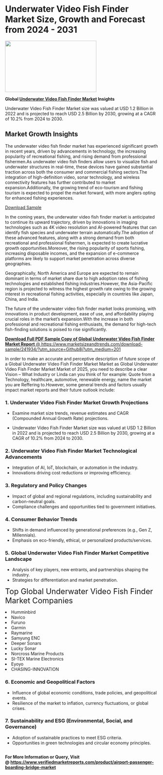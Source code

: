 <H1>Underwater Video Fish Finder Market Size, Growth and Forecast from 2024 - 2031</H1><img class="aligncenter size-medium wp-image-584254" src="https://thirdeyenews.in/wp-content/uploads/2024/09/Global-Market-Research-300x168.jpeg" alt="" width="300" height="168" /><p><strong>Global&nbsp;<a href="https://www.marketsizeandtrends.com/download-sample/241934/?utm_source=Github8j?utm_medium=201">Underwater Video Fish Finder Market</a> Insights</strong></p><p>Underwater Video Fish Finder Market size was valued at USD 1.2 Billion in 2022 and is projected to reach USD 2.5 Billion by 2030, growing at a CAGR of 10.2% from 2024 to 2030.</p><p><h2>Market Growth Insights</h2> <p>The underwater video fish finder market has experienced significant growth in recent years, driven by advancements in technology, the increasing popularity of recreational fishing, and rising demand from professional fishermen.As underwater video fish finders allow users to visualize fish and underwater structures in real-time, these devices have gained substantial traction across both the consumer and commercial fishing sectors.The integration of high-definition video, sonar technology, and wireless connectivity features has further contributed to market expansion.Additionally, the growing trend of eco-tourism and fishing tourism is expected to propel the market forward, with more anglers opting for enhanced fishing experiences.</p> <p><a href="#">Download Sample</a></p> <p>In the coming years, the underwater video fish finder market is anticipated to continue its upward trajectory, driven by innovations in imaging technologies such as 4K video resolution and AI-powered features that can identify fish species and underwater terrain automatically.The adoption of these advanced features, along with a strong demand from both recreational and professional fishermen, is expected to create lucrative growth opportunities.Moreover, the rising popularity of sports fishing, increasing disposable incomes, and the expansion of e-commerce platforms are likely to support market penetration across diverse geographies.</p> <p>Geographically, North America and Europe are expected to remain dominant in terms of market share due to high adoption rates of fishing technologies and established fishing industries.However, the Asia-Pacific region is projected to witness the highest growth rate owing to the growing interest in recreational fishing activities, especially in countries like Japan, China, and India.</p> <p>The future of the underwater video fish finder market looks promising, with innovations in product development, ease of use, and affordability playing crucial roles in the market’s expansion.With the increase in both professional and recreational fishing enthusiasts, the demand for high-tech fish-finding solutions is poised to rise significantly.</p> <p><a href="#"></p><p><span class=""><strong>Download Full PDF Sample Copy of Global Underwater Video Fish Finder Market Report</strong> @ <a href="https://www.marketsizeandtrends.com/download-sample/241934/?utm_source=Github8j?utm_medium=201" target="_blank">https://www.marketsizeandtrends.com/download-sample/241934/?utm_source=Github8j?utm_medium=201</a></span></p><p>In order to make an accurate and perceptive description of future scope of a Global&nbsp;Underwater Video Fish Finder Market Market as Global&nbsp;Underwater Video Fish Finder Market Market of 2025, you need to describe a clear Vision &ndash; What Industry or Linda can you think of for example: Quote from a Technology, healthcare, automotive, renewable energy, name the market you are Reffering to.However, some general trends and factors usually impact market reports and their future outlook include:</p><h3>1.&nbsp;<strong>Underwater Video Fish Finder Market Growth Projections</strong></h3><ul><li>Examine market size trends, revenue estimates and CAGR (Compounded Annual Growth Rate) projections.</li><li><p>Underwater Video Fish Finder Market size was valued at USD 1.2 Billion in 2022 and is projected to reach USD 2.5 Billion by 2030, growing at a CAGR of 10.2% from 2024 to 2030.</p></li></ul><h3>2.&nbsp;<strong>Underwater Video Fish Finder Market Technological Advancements</strong></h3><ul><li>Integration of AI, IoT, blockchain, or automation in the industry.</li><li>Innovations driving cost reductions or improving efficiency.</li></ul><h3>3.&nbsp;<strong>Regulatory and Policy Changes</strong></h3><ul><li>Impact of global and regional regulations, including sustainability and carbon-neutral goals.</li><li>Compliance challenges and opportunities tied to government initiatives.</li></ul><h3>4.&nbsp;<strong>Consumer Behavior Trends</strong></h3><ul><li>Shifts in demand influenced by generational preferences (e.g., Gen Z, Millennials).</li><li>Emphasis on eco-friendly, ethical, or personalized products/services.</li></ul><h3>5.&nbsp;<strong>Global Underwater Video Fish Finder Market Competitive Landscape</strong></h3><ul><li>Analysis of key players, new entrants, and partnerships shaping the industry.</li><li>Strategies for differentiation and market penetration.</li></ul><p data-pm-slice="1 1 []"><span style="color: inherit; font-family: inherit; font-size: 25px;">Top Global Underwater Video Fish Finder Market Companies</span></p><div class="" data-test-id=""><p><li>Humminbird</li><li> Navico</li><li> Furuno</li><li> Garmin</li><li> Raymarine</li><li> Samyung ENC</li><li> Deeper Sonars</li><li> Lucky Sonar</li><li> Norcross Marine Products</li><li> SI-TEX Marine Electronics</li><li> Eyoyo</li><li> CHASING-INNOVATION</li></p></div><h3>6.&nbsp;<strong>Economic and Geopolitical Factors</strong></h3><ul><li>Influence of global economic conditions, trade policies, and geopolitical events.</li><li>Resilience of the market to inflation, currency fluctuations, or global crises.</li></ul><h3>7.&nbsp;<strong>Sustainability and ESG (Environmental, Social, and Governance)</strong></h3><ul><li>Adoption of sustainable practices to meet ESG criteria.</li><li>Opportunities in green technologies and circular economy principles.</li></ul><h2><strong style="font-size: 14px;">For More Information or Query, Visit @&nbsp;</strong><a style="background-color: #ffffff; font-size: 14px;" href="https://www.marketsizeandtrends.com/report/underwater-video-fish-finder-market/" target="_blank">https://www.verifiedmarketreports.com/product/airport-passenger-boarding-bridge-market</a></h2>